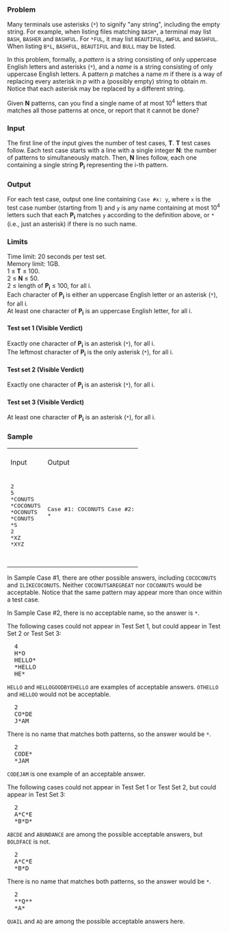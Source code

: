 <div class="problem-statement-string"><h3>Problem</h3> <p>
  Many terminals use asterisks (<code>*</code>) to signify "any string",
  including the empty string. For example, when listing files matching
  <code>BASH*</code>, a terminal may list <code>BASH</code>,
  <code>BASHER</code> and <code>BASHFUL</code>. For <code>*FUL</code>, it may
  list <code>BEAUTIFUL</code>, <code>AWFUL</code> and <code>BASHFUL</code>.
  When listing <code>B*L</code>, <code>BASHFUL</code>, <code>BEAUTIFUL</code>
  and <code>BULL</code> may be listed.
</p><p>
  In this problem, formally, a <i>pattern</i> is a string consisting of only
  uppercase English letters and asterisks (<code>*</code>), and a <i>name</i>
  is a string consisting of only uppercase English letters. A pattern <i>p</i>
  matches a name <i>m</i> if there is a way of replacing every asterisk in
  <i>p</i> with a (possibly empty) string to obtain <i>m</i>. Notice that each
  asterisk may be replaced by a different string.
</p><p>
  Given <b>N</b> patterns, can you find a single name of at most 10<sup>4</sup>
  letters that matches all those patterns at once, or report that it cannot be done?
</p> <h3>Input</h3> <p>
  The first line of the input gives the number of test cases, <b>T</b>.
  <b>T</b> test cases follow. Each test case starts with a line with a single
  integer <b>N</b>: the number of patterns to simultaneously match. Then,
  <b>N</b> lines follow, each one containing a single string
  <b>P<sub>i</sub></b> representing the i-th pattern.
</p> <h3>Output</h3> <p>
  For each test case, output one line containing <code>Case #x: y</code>, where
  <code>x</code> is the test case number (starting from 1) and <code>y</code>
  is any name containing at most 10<sup>4</sup> letters such that each
  <b>P<sub>i</sub></b> matches <code>y</code> according to the definition
  above, or <code>*</code> (i.e., just an asterisk) if there is no such name.
</p> <h3>Limits</h3> <p>
  Time limit: 20 seconds per test set.<br>
  Memory limit: 1GB.<br>
  1 ≤ <b>T</b> ≤ 100.<br>
  2 ≤ <b>N</b> ≤ 50.<br>
  2 ≤ length of <b>P<sub>i</sub></b> ≤ 100, for all i.<br>
  Each character of <b>P<sub>i</sub></b> is either an uppercase English letter
  or an asterisk (<code>*</code>), for all i.<br>
  At least one character of <b>P<sub>i</sub></b> is an uppercase English
  letter, for all i.
</p> <h4>Test set 1 (Visible Verdict)</h4> <p>
  Exactly one character of <b>P<sub>i</sub></b> is an asterisk
  (<code>*</code>), for all i.<br>
  The leftmost character of <b>P<sub>i</sub></b> is the only asterisk
  (<code>*</code>), for all i.<br></p> <h4>Test set 2 (Visible Verdict)</h4> <p>
  Exactly one character of <b>P<sub>i</sub></b> is an asterisk
  (<code>*</code>), for all i.<br></p> <h4>Test set 3 (Visible Verdict)</h4> <p>
  At least one character of <b>P<sub>i</sub></b> is an asterisk
  (<code>*</code>), for all i.<br></p> <h3>Sample</h3> <div class="problem-io-wrapper"><table><tr><td><br> <span class="io-table-header">Input</span> <br>&nbsp;
  </td> <td><br> <span class="io-table-header">Output</span> <br>&nbsp;
  </td></tr> <tr><td><pre class="io-content">2
5
*CONUTS
*COCONUTS
*OCONUTS
*CONUTS
*S
2
*XZ
*XYZ

  </pre></td> <td><pre class="io-content">Case #1: COCONUTS
Case #2: *

  </pre></td></tr></table></div> <p>
  In Sample Case #1, there are other possible answers, including
  <code>COCOCONUTS</code> and <code>ILIKECOCONUTS</code>.
  Neither <code>COCONUTSAREGREAT</code> nor <code>COCOANUTS</code> would be
  acceptable. Notice that the same pattern may appear more than once within a
  test case.
</p><p>
  In Sample Case #2, there is no acceptable name, so the answer is
  <code>*</code>.
</p><p>
  The following cases could not appear in Test Set 1, but could appear in Test
  Set 2 or Test Set 3:
</p> <pre>  4
  H*O
  HELLO*
  *HELLO
  HE*
</pre> <p><code>HELLO</code> and <code>HELLOGOODBYEHELLO</code> are examples of
  acceptable answers. <code>OTHELLO</code> and <code>HELLOO</code> would not be
  acceptable.
</p> <pre>  2
  CO*DE
  J*AM
</pre> <p>
  There is no name that matches both patterns, so the answer would be
  <code>*</code>.
</p> <pre>  2
  CODE*
  *JAM
</pre> <p><code>CODEJAM</code> is one example of an acceptable answer.
</p> <p>
  The following cases could not appear in Test Set 1 or Test Set 2, but could
  appear in Test Set 3:
</p> <pre>  2
  A*C*E
  *B*D*
</pre> <p><code>ABCDE</code> and <code>ABUNDANCE</code> are among the possible
  acceptable answers, but <code>BOLDFACE</code> is not.
</p> <pre>  2
  A*C*E
  *B*D
</pre> <p>
  There is no name that matches both patterns, so the answer would be
  <code>*</code>.
</p> <pre>  2
  **Q**
  *A*
</pre> <p><code>QUAIL</code> and <code>AQ</code> are among the possible acceptable
  answers here.
</p></div>